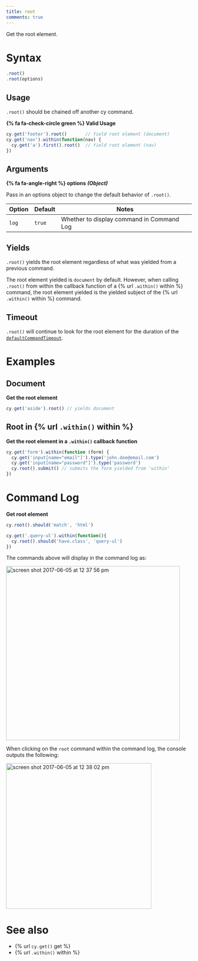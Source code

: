 ```yaml
---
title: root
comments: true
---
```


Get the root element.


# Syntax

```javascript
.root()
.root(options)
```

## Usage

`.root()` should be chained off another cy command.

**{% fa fa-check-circle green %} Valid Usage**

```javascript
cy.get('footer').root()       // Yield root element (document)
cy.get('nav').within(function(nav) {
  cy.get('a').first().root()  // Yield root element (nav)
})
```

## Arguments

**{% fa fa-angle-right %} options** ***(Object)***

Pass in an options object to change the default behavior of `.root()`.

Option | Default | Notes
--- | --- | ---
`log` | `true` | Whether to display command in Command Log

## Yields

`.root()` yields the root element regardless of what was yielded from a previous command.

The root element yielded is `document` by default. However, when calling `.root()` from within the callback function of a {% url `.within()` within %} command, the root element yielded is the yielded subject of the {% url `.within()` within %} command.

## Timeout

`.root()` will continue to look for the root element for the duration of the [`defaultCommandTimeout`](https://on.cypress.io/guides/configuration#timeouts).

# Examples

## Document

**Get the root element**

```javascript
cy.get('aside').root() // yields document
```

## Root in {% url `.within()` within %}

**Get the root element in a `.within()` callback function**

```javascript
cy.get('form').within(function (form) {
  cy.get('input[name="email"]').type('john.doe@email.com')
  cy.get('input[name="password"]').type('password')
  cy.root().submit() // submits the form yielded from 'within'
})
```

# Command Log

**Get root element**

```javascript
cy.root().should('match', 'html')

cy.get('.query-ul').within(function(){
  cy.root().should('have.class', 'query-ul')
})
```

The commands above will display in the command log as:

<img width="471" alt="screen shot 2017-06-05 at 12 37 56 pm" src="https://cloud.githubusercontent.com/assets/1271364/26793399/ddafd970-49eb-11e7-9267-c35b583bb76f.png">

When clicking on the `root` command within the command log, the console outputs the following:

<img width="394" alt="screen shot 2017-06-05 at 12 38 02 pm" src="https://cloud.githubusercontent.com/assets/1271364/26793398/dda22da2-49eb-11e7-98e8-5cd381aac175.png">

# See also

- {% url `cy.get()` get %}
- {% url `.within()` within %}
